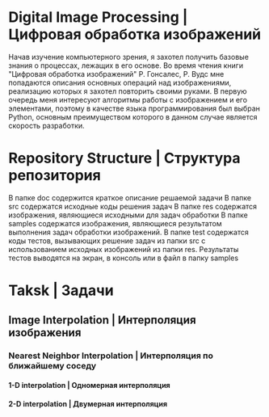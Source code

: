 # Digital Image Processing | Цифровая обработка изображений

Начав изучение компьютерного зрения, я захотел получить базовые знания о процессах, лежащих в его основе.
Во время чтения книги "Цифровая обработка изображений" Р. Гонсалес, Р. Вудс мне попадаются описания основных операций над изображениями, реализацию которых я захотел повторить своими руками.
В первую очередь меня интересуют алгоритмы работы с изображением и его элементами, поэтому в качестве языка программирования был выбран Python, основным преимуществом которого в данном случае является скорость разработки.

# Repository Structure | Структура репозитория

В папке doc содержится краткое описание решаемой задачи
В папке src содержатся исходные коды решения задач
В папке res содержатся изображения, являющиеся исходными для задач обработки
В папке samples содержатся изображения, являющиеся результатом выполнения задач обработки изображений.
В папке test содержатся коды тестов, вызывающих решение задач из папки src с использованием исходных изображений из папки res. Результаты тестов выводятся на экран, в консоль или в файл в папку samples

# Taksk | Задачи
## Image Interpolation | Интерполяция изображения
### Nearest Neighbor Interpolation | Интерполяция по ближайшему соседу
#### 1-D interpolation | Одномерная интерполяция
#### 2-D interpolation | Двумерная интерполяция